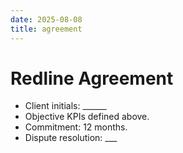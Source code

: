 ```yaml
---
date: 2025-08-08
title: agreement
---
```

# Redline Agreement

- Client initials: ______
- Objective KPIs defined above.
- Commitment: 12 months.
- Dispute resolution: ___
